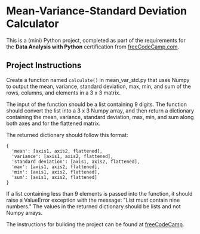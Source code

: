 # Mean-Variance-Standard Deviation Calculator

This is a (mini) Python project, completed as part of the requirements for the **Data Analysis with Python** certification from [freeCodeCamp.com](https://www.freecodecamp.org/learn/data-analysis-with-python/).

## Project Instructions

Create a function named `calculate()` in mean_var_std.py that uses Numpy to output the mean, variance, standard deviation, max, min, and sum of the rows, columns, and elements in a 3 x 3 matrix.

The input of the function should be a list containing 9 digits. The function should convert the list into a 3 x 3 Numpy array, and then return a dictionary containing the mean, variance, standard deviation, max, min, and sum along both axes and for the flattened matrix.

The returned dictionary should follow this format:
```
{
  'mean': [axis1, axis2, flattened],
  'variance': [axis1, axis2, flattened],
  'standard deviation': [axis1, axis2, flattened],
  'max': [axis1, axis2, flattened],
  'min': [axis1, axis2, flattened],
  'sum': [axis1, axis2, flattened]
}
```
If a list containing less than 9 elements is passed into the function, it should raise a ValueError exception with the message: "List must contain nine numbers." The values in the returned dictionary should be lists and not Numpy arrays.

The instructions for building the project can be found at [freeCodeCamp](https://www.freecodecamp.org/learn/data-analysis-with-python/data-analysis-with-python-projects/mean-variance-standard-deviation-calculator).